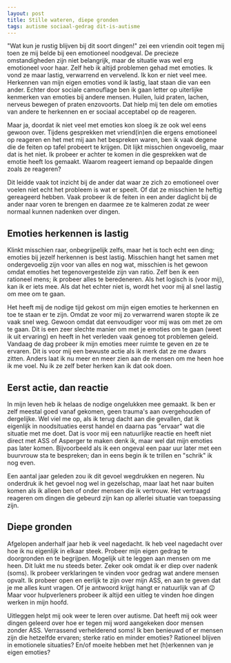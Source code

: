 ```yaml
---
layout: post
title: Stille wateren, diepe gronden
tags: autisme sociaal-gedrag dit-is-autisme
---
```

"Wat kun je rustig blijven bij dit soort dingen!" zei een vriendin ooit tegen mij toen ze mij belde bij een emotioneel noodgeval. De precieze omstandigheden zijn niet belangrijk, maar de situatie was wel erg emotioneel voor haar. Zelf heb ik altijd problemen gehad met emoties. Ik vond ze maar lastig, verwarrend en vervelend. Ik kon er niet veel mee. Herkennen van mijn eigen emoties vond ik lastig, laat staan die van een ander. Echter door sociale camouflage ben ik gaan letter op uiterlijke kenmerken van emoties bij andere mensen. Huilen, luid praten, lachen, nerveus bewegen of praten enzovoorts. Dat hielp mij ten dele om emoties van andere te herkennen en er sociaal acceptabel op de reageren.

Maar ja, doordat ik niet veel met emoties kon sloeg ik ze ook wel eens gewoon over. Tijdens gesprekken met vriend(in)en die ergens emotioneel op reageren en het met mij aan het bespreken waren, ben ik vaak degene die de feiten op tafel probeert te krijgen. Dit lijkt misschien ongevoelig, maar dat is het niet. Ik probeer er achter te komen in die gesprekken wat de emotie heeft los gemaakt. Waarom reageert iemand op bepaalde dingen zoals ze reageren?

Dit leidde vaak tot inzicht bij de ander dat waar ze zich zo emotioneel over voelen niet echt het probleem is wat er speelt. Of dat ze misschien te heftig gereageerd hebben. Vaak probeer ik de feiten in een ander daglicht bij de ander naar voren te brengen en daarmee ze te kalmeren zodat ze weer normaal kunnen nadenken over dingen.

## Emoties herkennen is lastig
Klinkt misschien raar, onbegrijpelijk zelfs, maar het is toch echt een ding; emoties bij jezelf herkennen is best lastig. Misschien hangt het samen met ondergevoelig zijn voor van alles en nog wat, misschien is het gewoon omdat emoties het tegenovergestelde zijn van ratio. Zelf ben ik een rationeel mens; ik probeer alles te beredeneren. Als het logisch is (voor mij), kan ik er iets mee. Als dat het echter niet is, wordt het voor mij al snel lastig om mee om te gaan.

Het heeft mij de nodige tijd gekost om mijn eigen emoties te herkennen en toe te staan er te zijn. Omdat ze voor mij zo verwarrend waren stopte ik ze vaak snel weg. Gewoon omdat dat eenvoudiger voor mij was om met ze om te gaan. Dit is een zeer slechte manier om met je emoties om te gaan (weet ik uit ervaring) en heeft in het verleden vaak genoeg tot problemen geleid. Vandaag de dag probeer ik mijn emoties meer ruimte te geven en ze te ervaren. Dit is voor mij een bewuste actie als ik merk dat ze me dwars zitten. Anders laat ik nu meer en meer zien aan de mensen om me heen hoe ik me voel. Nu ik ze zelf beter herken kan ik dat ook doen.

## Eerst actie, dan reactie
In mijn leven heb ik helaas de nodige ongelukken mee gemaakt. Ik ben er zelf meestal goed vanaf gekomen, geen trauma's aan overgehouden of dergelijke. Wel viel me op, als ik terug dacht aan die gevallen, dat ik eigenlijk in noodsituaties eerst handel en daarna pas "ervaar" wat die situatie met me doet. Dat is voor mij een natuurlijke reactie en heeft niet direct met ASS of Asperger te maken denk ik, maar wel dat mijn emoties pas later komen. Bijvoorbeeld als ik een ongeval een paar uur later met een buurvrouw sta te bespreken; dan in eens begin ik te trillen en "schrik" ik nog even.

Een aantal jaar geleden zou ik dit gevoel wegdrukken en negeren. Nu onderdruk ik het gevoel nog wel in gezelschap, maar laat het naar buiten komen als ik alleen ben of onder mensen die ik vertrouw. Het vertraagd reageren om dingen die gebeurd zijn kan op allerlei situatie van toepassing zijn.

## Diepe gronden
Afgelopen anderhalf jaar heb ik veel nagedacht. Ik heb veel nagedacht over hoe ik nu eigenlijk in elkaar steek. Probeer mijn eigen gedrag te doorgronden en te begrijpen. Mogelijk uit te leggen aan mensen om me heen. Dit lukt me nu steeds beter. Zeker ook omdat ik er diep over nadenk (soms). Ik probeer verklaringen te vinden voor gedrag wat andere mensen opvalt. Ik probeer open en eerlijk te zijn over mijn ASS, en aan te geven dat je me alles kunt vragen. Of je antwoord krijgt hangt er natuurlijk van af :wink: Maar voor hulpverleners probeer ik altijd een uitleg te vinden hoe dingen werken in mijn hoofd.

Uitleggen helpt mij ook weer te leren over autisme. Dat heeft mij ook weer dingen geleerd over hoe er tegen mij word aangekeken door mensen zonder ASS. Verrassend verhelderend soms! Ik ben benieuwd of er mensen zijn die hetzelfde ervaren; sterke ratio en minder emoties? Rationeel blijven in emotionele situaties? En/of moeite hebben met het (h)erkennen van je eigen emoties?
